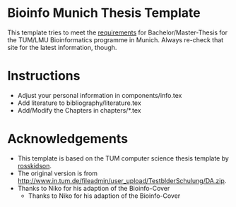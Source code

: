 # Bioinfo Munich Thesis Template
This template tries to meet the [requirements](http://www.bioinformatik-muenchen.de/studium/students/theses) for Bachelor/Master-Thesis for the TUM/LMU Bioinformatics programme in Munich. Always re-check that site for the latest information, though. 

# Instructions
* Adjust your personal information in components/info.tex
* Add literature to bibliography/literature.tex
* Add/Modify the Chapters in chapters/\*.tex

# Acknowledgements
* This template is based on the TUM computer science thesis template by [rosskidson](https://github.com/rosskidson/tum-in-thesis-template).
* The original version is from http://www.in.tum.de/fileadmin/user_upload/TestblderSchulung/DA.zip.
* Thanks to Niko for his adaption of the Bioinfo-Cover
    * Thanks to Niko for his adaption of the Bioinfo-Cover

